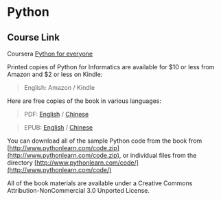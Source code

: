 # Python
## Course Link
Coursera [Python for everyone](https://www.coursera.org/learn/python)


Printed copies of Python for Informatics are available for $10 or less from Amazon and $2 or less on Kindle:

> English: Amazon / Kindle

Here are free copies of the book in various languages:

> PDF: [English](https://d28rh4a8wq0iu5.cloudfront.net/pythonlearn/book/book_270.pdf?response-content-type=application%2Foctet-stream&a=1&response-content-disposition=attachment) / [Chinese](https://d28rh4a8wq0iu5.cloudfront.net/pythonlearn/book/book_009_zh.pdf?response-content-type=application%2Foctet-stream&a=1&response-content-disposition=attachment)

> EPUB: [English](https://d28rh4a8wq0iu5.cloudfront.net/pythonlearn/book/book_270.epub?response-content-type=application%2Foctet-stream&a=1&response-content-disposition=attachment) / [Chinese](https://d28rh4a8wq0iu5.cloudfront.net/pythonlearn/book/book_009_zh.epub?response-content-type=application%2Foctet-stream&a=1&response-content-disposition=attachment)

You can download all of the sample Python code from the book from [http://www.pythonlearn.com/code.zip](http://www.pythonlearn.com/code.zip), or individual files from the directory [http://www.pythonlearn.com/code/](http://www.pythonlearn.com/code/)

All of the book materials are available under a Creative Commons Attribution-NonCommercial 3.0 Unported License.

